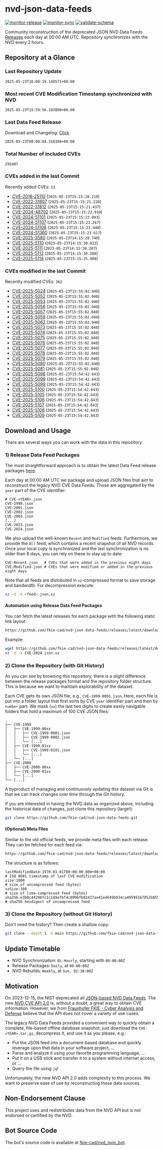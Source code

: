 # nvd-json-data-feeds

[![monitor-release](https://github.com/fkie-cad/nvd-json-data-feeds/actions/workflows/monitor_release.yml/badge.svg)](https://github.com/fkie-cad/nvd-json-data-feeds/actions/workflows/monitor_release.yml)
[![monitor-sync](https://github.com/fkie-cad/nvd-json-data-feeds/actions/workflows/monitor_sync.yml/badge.svg)](https://github.com/fkie-cad/nvd-json-data-feeds/actions/workflows/monitor_sync.yml)
[![validate-schema](https://github.com/fkie-cad/nvd-json-data-feeds/actions/workflows/validate_schema.yml/badge.svg)](https://github.com/fkie-cad/nvd-json-data-feeds/actions/workflows/validate_schema.yml)

Community reconstruction of the deprecated JSON NVD Data Feeds.
[Releases](https://github.com/fkie-cad/nvd-json-data-feeds/releases/latest) each day at 00:00 AM UTC.
Repository synchronizes with the NVD every 2 hours.

## Repository at a Glance

### Last Repository Update

```plain
2025-05-23T16:00:19.148571+00:00
```

### Most recent CVE Modification Timestamp synchronized with NVD

```plain
2025-05-23T15:59:56.103000+00:00
```

### Last Data Feed Release

Download and Changelog: [Click](https://github.com/fkie-cad/nvd-json-data-feeds/releases/latest)

```plain
2025-05-23T00:00:04.318380+00:00
```

### Total Number of included CVEs

```plain
295407
```

### CVEs added in the last Commit

Recently added CVEs: `13`

- [CVE-2018-25110](CVE-2018/CVE-2018-251xx/CVE-2018-25110.json) (`2025-05-23T15:15:20.210`)
- [CVE-2022-31807](CVE-2022/CVE-2022-318xx/CVE-2022-31807.json) (`2025-05-23T15:15:21.220`)
- [CVE-2022-31812](CVE-2022/CVE-2022-318xx/CVE-2022-31812.json) (`2025-05-23T15:15:21.437`)
- [CVE-2024-48702](CVE-2024/CVE-2024-487xx/CVE-2024-48702.json) (`2025-05-23T15:15:22.910`)
- [CVE-2024-51101](CVE-2024/CVE-2024-511xx/CVE-2024-51101.json) (`2025-05-23T15:15:23.093`)
- [CVE-2024-51107](CVE-2024/CVE-2024-511xx/CVE-2024-51107.json) (`2025-05-23T15:15:23.267`)
- [CVE-2024-51108](CVE-2024/CVE-2024-511xx/CVE-2024-51108.json) (`2025-05-23T15:15:23.440`)
- [CVE-2024-51360](CVE-2024/CVE-2024-513xx/CVE-2024-51360.json) (`2025-05-23T15:15:23.617`)
- [CVE-2025-3580](CVE-2025/CVE-2025-35xx/CVE-2025-3580.json) (`2025-05-23T14:15:28.740`)
- [CVE-2025-5110](CVE-2025/CVE-2025-51xx/CVE-2025-5110.json) (`2025-05-23T14:15:30.023`)
- [CVE-2025-5111](CVE-2025/CVE-2025-51xx/CVE-2025-5111.json) (`2025-05-23T14:15:30.207`)
- [CVE-2025-5112](CVE-2025/CVE-2025-51xx/CVE-2025-5112.json) (`2025-05-23T14:15:30.380`)
- [CVE-2025-5114](CVE-2025/CVE-2025-51xx/CVE-2025-5114.json) (`2025-05-23T15:15:25.900`)


### CVEs modified in the last Commit

Recently modified CVEs: `362`

- [CVE-2025-5024](CVE-2025/CVE-2025-50xx/CVE-2025-5024.json) (`2025-05-23T15:55:02.040`)
- [CVE-2025-5052](CVE-2025/CVE-2025-50xx/CVE-2025-5052.json) (`2025-05-23T15:55:02.040`)
- [CVE-2025-5053](CVE-2025/CVE-2025-50xx/CVE-2025-5053.json) (`2025-05-23T15:55:02.040`)
- [CVE-2025-5056](CVE-2025/CVE-2025-50xx/CVE-2025-5056.json) (`2025-05-23T15:55:02.040`)
- [CVE-2025-5057](CVE-2025/CVE-2025-50xx/CVE-2025-5057.json) (`2025-05-23T15:55:02.040`)
- [CVE-2025-5059](CVE-2025/CVE-2025-50xx/CVE-2025-5059.json) (`2025-05-23T15:55:02.040`)
- [CVE-2025-5062](CVE-2025/CVE-2025-50xx/CVE-2025-5062.json) (`2025-05-23T15:55:02.040`)
- [CVE-2025-5073](CVE-2025/CVE-2025-50xx/CVE-2025-5073.json) (`2025-05-23T15:55:02.040`)
- [CVE-2025-5074](CVE-2025/CVE-2025-50xx/CVE-2025-5074.json) (`2025-05-23T15:55:02.040`)
- [CVE-2025-5075](CVE-2025/CVE-2025-50xx/CVE-2025-5075.json) (`2025-05-23T15:55:02.040`)
- [CVE-2025-5076](CVE-2025/CVE-2025-50xx/CVE-2025-5076.json) (`2025-05-23T15:55:02.040`)
- [CVE-2025-5077](CVE-2025/CVE-2025-50xx/CVE-2025-5077.json) (`2025-05-23T15:55:02.040`)
- [CVE-2025-5078](CVE-2025/CVE-2025-50xx/CVE-2025-5078.json) (`2025-05-23T15:55:02.040`)
- [CVE-2025-5079](CVE-2025/CVE-2025-50xx/CVE-2025-5079.json) (`2025-05-23T15:55:02.040`)
- [CVE-2025-5080](CVE-2025/CVE-2025-50xx/CVE-2025-5080.json) (`2025-05-23T15:55:02.040`)
- [CVE-2025-5081](CVE-2025/CVE-2025-50xx/CVE-2025-5081.json) (`2025-05-23T15:55:02.040`)
- [CVE-2025-5096](CVE-2025/CVE-2025-50xx/CVE-2025-5096.json) (`2025-05-23T15:54:42.643`)
- [CVE-2025-5098](CVE-2025/CVE-2025-50xx/CVE-2025-5098.json) (`2025-05-23T15:54:42.643`)
- [CVE-2025-5099](CVE-2025/CVE-2025-50xx/CVE-2025-5099.json) (`2025-05-23T15:54:42.643`)
- [CVE-2025-5100](CVE-2025/CVE-2025-51xx/CVE-2025-5100.json) (`2025-05-23T15:54:42.643`)
- [CVE-2025-5105](CVE-2025/CVE-2025-51xx/CVE-2025-5105.json) (`2025-05-23T15:54:42.643`)
- [CVE-2025-5106](CVE-2025/CVE-2025-51xx/CVE-2025-5106.json) (`2025-05-23T15:54:42.643`)
- [CVE-2025-5107](CVE-2025/CVE-2025-51xx/CVE-2025-5107.json) (`2025-05-23T15:54:42.643`)
- [CVE-2025-5108](CVE-2025/CVE-2025-51xx/CVE-2025-5108.json) (`2025-05-23T15:54:42.643`)
- [CVE-2025-5109](CVE-2025/CVE-2025-51xx/CVE-2025-5109.json) (`2025-05-23T15:54:42.643`)


## Download and Usage

There are several ways you can work with the data in this repository:

### 1) Release Data Feed Packages

The most straightforward approach is to obtain the latest Data Feed release packages [here](https://github.com/fkie-cad/nvd-json-data-feeds/releases/latest).

Each day at 00:00 AM UTC we package and upload JSON files that aim to reconstruct the legacy NVD CVE Data Feeds.
Those are aggregated by the `year` part of the CVE identifier:

```
# CVE-<YEAR>.json
CVE-1999.json
CVE-2001.json
CVE-2002.json
CVE-2003.json
[...]
CVE-2023.json
CVE-2024.json
```

We also upload the well-known `Recent` and `Modified` feeds.
Furthermore, we provide the `All` feed, which contains a recent snapshot of all NVD records.
Once your local copy is synchronized and the last synchronization is no older than 8 days, you can rely on these to stay up to date:

```plain
CVE-Recent.json   # CVEs that were added in the previous eight days
CVE-Modified.json # CVEs that were modified or added in the previous eight days
```

Note that all feeds are distributed in `xz`-compressed format to save storage and bandwidth.
For decompression execute:

```sh
xz -d -k <feed>.json.xz
```

#### Automation using Release Data Feed Packages

You can fetch the latest releases for each package with the following static link layout:

```sh
https://github.com/fkie-cad/nvd-json-data-feeds/releases/latest/download/CVE-<YEAR>.json.xz
```

Example:

```sh
wget https://github.com/fkie-cad/nvd-json-data-feeds/releases/latest/download/CVE-2024.json.xz
xz -d -k CVE-2024.json.xz
```

### 2) Clone the Repository (with Git History)

As you can see by browsing this repository, there is a slight difference between the release packages format and the repository folder structure.
This is because we want to maintain explorability of the dataset.

Each CVE gets its own JSON file, e.g., `CVE-1999-0001.json`.
Here, each file is put into a folder layout that first sorts by CVE `year` identifier part and then by `number` part.
We mask (`xx`) the last two digits to create easily navigable folders that hold a maximum of 100 CVE JSON files:

```plain
.
├── CVE-1999
│   ├── CVE-1999-00xx
│   │   ├── CVE-1999-0001.json
│   │   ├── CVE-1999-0002.json
│   │   └── [...]
│   ├── CVE-1999-01xx
│   │   ├── CVE-1999-0101.json
│   │   └── [...]
│   └── [...]
├── CVE-2000
│   ├── CVE-2000-00xx
│   ├── CVE-2000-01xx
│   └── [...]
└── [...]
```

A byproduct of managing and continuously updating this dataset via Git is that we can track changes over time through the Git history.

If you are interested in having the NVD data as organized above, including the historical data of changes, just clone this repository (large!):

```sh
git clone https://github.com/fkie-cad/nvd-json-data-feeds.git
```

#### (Optional) Meta Files

Similar to the old official feeds, we provide meta files with each release. They can be fetched for each feed via:

```sh
https://github.com/fkie-cad/nvd-json-data-feeds/releases/latest/download/CVE-<YEAR>.meta
```

The structure is as follows:

```plain
lastModifiedDate:1970-01-01T00:00:00.000+00:00                          # ISO 8601 timestamp of last CVE modification
size:1000                                                               # size of uncompressed feed (bytes)
xzSize:100                                                              # size of lzma-compressed feed (bytes)
sha256:e3b0c44298fc1c149afbf4c8996fb92427ae41e4649b934ca495991b7852b855 # sha256 hexdigest of uncompressed feed
```

### 3) Clone the Repository (without Git History)

Don't need the history? Then create a shallow copy:

```sh
git clone --depth 1 -b main https://github.com/fkie-cad/nvd-json-data-feeds.git
```


## Update Timetable

* NVD Synchronization: `Bi-Hourly`, starting with `00:00:00Z`
* Release Packages: `Daily`, at `00:00:00Z`
* NVD Rebuilds: `Weekly`, at `Sun, 02:30:00Z`


## Motivation

On 2023-12-15, the NIST deprecated all [JSON-based NVD Data Feeds](https://nvd.nist.gov/vuln/data-feeds#divRetirementBanner-1).
The new [NVD CVE API 2.0](https://nvd.nist.gov/developers/vulnerabilities) is, without a doubt, a great way to obtain CVE information.
However, we from [Fraunhofer FKIE - Cyber Analysis and Defense](https://www.fkie.fraunhofer.de/en/departments/cad.html) believe that the API does not cover a variety of use cases.

The legacy NVD Data Feeds provided a convenient way to quickly obtain a complete, file-based offline database snapshot; just download the `CVE-<YEAR>.tar.gz`, decompress it, and use it as you please, e.g.:

- Put the JSON feed into a document-based database and quickly leverage upon that data in your software project, ...
- Parse and analyze it using your favorite programming language, ...
- Put it on a USB stick and transfer it to a system without internet access, or ...
- Query the file using `jq`!

Unfortunately, the new NVD API 2.0 adds complexity to this process.
We want to preserve ease of use by reconstructing these data sources.

## Non-Endorsement Clause

This project uses and redistributes data from the NVD API but is not endorsed or certified by the NVD.

## Bot Source Code

The bot's source code is available at [fkie-cad/nvd\_json\_bot](https://github.com/fkie-cad/nvd_json_bot).